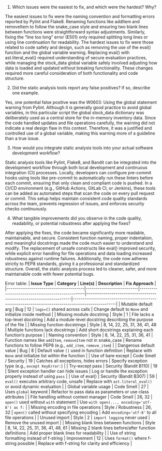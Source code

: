 1. Which issues were the easiest to fix, and which were the hardest? Why?

The easiest issues to fix were the naming convention and formatting errors reported by Pylint and Flake8. Renaming functions like addItem and removeItem to follow the snake_case style and ensuring two blank lines between functions were straightforward syntax adjustments. Similarly, fixing the “line too long” error (E501) only required splitting long lines or using line continuation for readability.
The hardest issues to fix were those related to code safety and design, such as removing the use of the eval() function and the global variable warning. Replacing eval() with ast.literal_eval() required understanding of secure evaluation practices, while managing the stock_data global variable safely involved adjusting how data is loaded and updated without breaking functionality. These changes required more careful consideration of both functionality and code structure.

2. Did the static analysis tools report any false positives? If so, describe one example.

Yes, one potential false positive was the W0603: Using the global statement warning from Pylint. Although it is generally good practice to avoid global variables, in this particular script the global stock_data dictionary was deliberately used as a central store for the in-memory inventory data. Since the code handled updates and file operations carefully, the warning did not indicate a real design flaw in this context. Therefore, it was a justified and controlled use of a global variable, making this warning more of a guideline than a true issue.

3. How would you integrate static analysis tools into your actual software development workflow?

Static analysis tools like Pylint, Flake8, and Bandit can be integrated into the development workflow through both local development and continuous integration (CI) processes. Locally, developers can configure pre-commit hooks using tools like pre-commit to automatically run these linters before each commit, ensuring that only clean and compliant code is pushed. In a CI/CD environment (e.g., GitHub Actions, GitLab CI, or Jenkins), these tools can be added as automated steps that scan the code on every pull request or commit. This setup helps maintain consistent code quality standards across the team, prevents regression of issues, and enforces security checks continuously.

4. What tangible improvements did you observe in the code quality, readability, or potential robustness after applying the fixes?

After applying the fixes, the code became significantly more readable, maintainable, and secure. Consistent function naming, proper indentation, and meaningful docstrings made the code much easier to understand and modify. The replacement of unsafe constructs like eval() improved security, while explicit error handling for file operations and data loading increased robustness against runtime failures. Additionally, the code now adheres strictly to PEP8 standards, giving it a professional and standardized structure. Overall, the static analysis process led to cleaner, safer, and more maintainable code with fewer potential bugs.

Error table:
| **Issue Type**                          | **Category**             | **Line(s)**                                      | **Description**                                                      | **Fix Approach**                                                                                  |
|----------------------------------------|---------------------------|--------------------------------------------------|----------------------------------------------------------------------|----------------------------------------------------------------------------------------------------|
| Mutable default arg                    | Bug                       | 12                                               | `logs=[]` shared across calls                                        | Change default to `None` and initialize inside method                                             |
| Missing module docstring               | Style                     | 1                                                | File lacks a top-level docstring                                     | Add a module-level docstring describing the purpose of the file                                   |
| Missing function docstrings            | Style                     | 8, 14, 22, 25, 31, 36, 41, 48                    | Multiple functions lack docstrings                                   | Add short docstrings explaining each function’s purpose                                           |
| Naming convention                      | Style                     | 8, 14, 22, 25, 31, 36, 41                        | Function names like `addItem`, `removeItem` not in snake_case         | Rename functions to follow PEP8 (e.g., `add_item`, `remove_item`)                                 |
| Dangerous default value                | Bug                       | 8                                                | Default value `[]` used in function definition                       | Replace with `None` and initialize list within the function                                       |
| Use of bare except                     | Code Smell / Security      | 19                                               | Catches all exceptions, hides errors                                 | Specify exception type (e.g., `except KeyError:`)                                                 |
| Try–except pass                        | Security (Bandit B110)     | 19                                               | Silent exception handler can hide issues                             | Log or handle the exception properly instead of using `pass`                                      |
| Use of eval()                          | Security (Bandit B307)     | 59                                               | `eval()` executes arbitrary code, unsafe                             | Replace with `ast.literal_eval()` or avoid dynamic evaluation                                     |
| Global variable usage                  | Code Smell                 | 27                                               | Uses `global` keyword                                                | Refactor to pass data as parameters or use class attributes                                       |
| File handling without context manager  | Code Smell                 | 26, 32                                           | `open()` used without `with` statement                               | Use `with open(..., encoding='utf-8') as f:`                                                      |
| Missing encoding in file operations    | Style / Robustness         | 26, 32                                           | `open()` called without specifying encoding                          | Add `encoding='utf-8'` to all file operations                                                     |
| Unused import                          | Style                     | 2                                                | `import logging` never used                                          | Remove the unused import                                                                          |
| Missing blank lines between functions  | Style                     | 8, 14, 22, 25, 31, 36, 41, 48, 61                | Missing 2 blank lines before/after function definitions              | Add proper blank lines for readability                                                            |
| Use of string formatting instead of f-string | Improvement             | 12                                               | Uses `format()` where f-string possible                              | Replace with f-string for clarity and efficiency                                                  |
